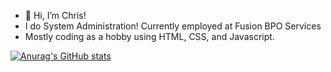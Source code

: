- 👋 Hi, I’m Chris!
- I do System Administration! Currently employed at Fusion BPO Services
- Mostly coding as a hobby using HTML, CSS, and Javascript. 


[![Anurag's GitHub stats](https://github-readme-stats.vercel.app/api?username=chrisclary20)](https://github.com/anuraghazra/github-readme-stats)
